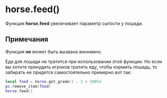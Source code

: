 # horse.feed()
Функция **horse.feed** увеличивает параметр сытости у лошади.

## Примечания
Функция **не** может быть вызвана анонимно.

Еда для лошади не тратится при использовании этой функции. Но если вы хотите принудить игроков тратить еду, чтобы кормить лошадь, то забирать ее придется самостоятельно примерно вот так:

````lua
local food = horse.get_grade() - 1 + 50054
pc.remove_item(food)
horse.feed()
````